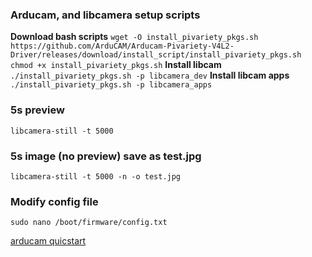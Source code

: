 ### Arducam, and libcamera setup scripts

**Download bash scripts**
`wget -O install_pivariety_pkgs.sh https://github.com/ArduCAM/Arducam-Pivariety-V4L2-Driver/releases/download/install_script/install_pivariety_pkgs.sh`
`chmod +x install_pivariety_pkgs.sh`
**Install libcam**
`./install_pivariety_pkgs.sh -p libcamera_dev`
**Install libcam apps**
`./install_pivariety_pkgs.sh -p libcamera_apps`

### 5s preview

`libcamera-still -t 5000`

### 5s image (no preview) save as test.jpg

`libcamera-still -t 5000 -n -o test.jpg`

### Modify config file

`sudo nano /boot/firmware/config.txt`

[arducam quicstart](https://docs.arducam.com/Raspberry-Pi-Camera/Pivariety-Camera/Quick-Start-Guide/)
